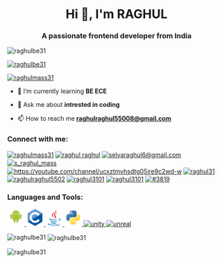 <h1 align="center">Hi 👋, I'm RAGHUL</h1>
<h3 align="center">A passionate frontend developer from India</h3>

<p align="left"> <img src="https://komarev.com/ghpvc/?username=raghulbe31&label=Profile%20views&color=0e75b6&style=flat" alt="raghulbe31" /> </p>

<p align="left"> <a href="https://github.com/ryo-ma/github-profile-trophy"><img src="https://github-profile-trophy.vercel.app/?username=raghulbe31" alt="raghulbe31" /></a> </p>

<p align="left"> <a href="https://twitter.com/raghulmass31" target="blank"><img src="https://img.shields.io/twitter/follow/raghulmass31?logo=twitter&style=for-the-badge" alt="raghulmass31" /></a> </p>

- 🌱 I’m currently learning **BE ECE**

- 💬 Ask me about **intrested in coding**

- 📫 How to reach me **raghulraghul55008@gmail.com**

<h3 align="left">Connect with me:</h3>
<p align="left">
<a href="https://twitter.com/raghulmass31" target="blank"><img align="center" src="https://raw.githubusercontent.com/rahuldkjain/github-profile-readme-generator/master/src/images/icons/Social/twitter.svg" alt="raghulmass31" height="30" width="40" /></a>
<a href="https://linkedin.com/in/raghul raghul" target="blank"><img align="center" src="https://raw.githubusercontent.com/rahuldkjain/github-profile-readme-generator/master/src/images/icons/Social/linked-in-alt.svg" alt="raghul raghul" height="30" width="40" /></a>
<a href="https://fb.com/selvaraghul6@gmail.com" target="blank"><img align="center" src="https://raw.githubusercontent.com/rahuldkjain/github-profile-readme-generator/master/src/images/icons/Social/facebook.svg" alt="selvaraghul6@gmail.com" height="30" width="40" /></a>
<a href="https://instagram.com/s_raghul_mass" target="blank"><img align="center" src="https://raw.githubusercontent.com/rahuldkjain/github-profile-readme-generator/master/src/images/icons/Social/instagram.svg" alt="s_raghul_mass" height="30" width="40" /></a>
<a href="https://www.youtube.com/c/https://youtube.com/channel/ucxztmvhsdtg05ire9c2wd-w" target="blank"><img align="center" src="https://raw.githubusercontent.com/rahuldkjain/github-profile-readme-generator/master/src/images/icons/Social/youtube.svg" alt="https://youtube.com/channel/ucxztmvhsdtg05ire9c2wd-w" height="30" width="40" /></a>
<a href="https://www.codechef.com/users/raghul31" target="blank"><img align="center" src="https://cdn.jsdelivr.net/npm/simple-icons@3.1.0/icons/codechef.svg" alt="raghul31" height="30" width="40" /></a>
<a href="https://www.hackerrank.com/raghulraghul5502" target="blank"><img align="center" src="https://raw.githubusercontent.com/rahuldkjain/github-profile-readme-generator/master/src/images/icons/Social/hackerrank.svg" alt="raghulraghul5502" height="30" width="40" /></a>
<a href="https://codeforces.com/profile/raghul3101" target="blank"><img align="center" src="https://raw.githubusercontent.com/rahuldkjain/github-profile-readme-generator/master/src/images/icons/Social/codeforces.svg" alt="raghul3101" height="30" width="40" /></a>
<a href="https://www.topcoder.com/members/raghul3101" target="blank"><img align="center" src="https://raw.githubusercontent.com/rahuldkjain/github-profile-readme-generator/master/src/images/icons/Social/topcoder.svg" alt="raghul3101" height="30" width="40" /></a>
<a href="https://discord.gg/#3819" target="blank"><img align="center" src="https://raw.githubusercontent.com/rahuldkjain/github-profile-readme-generator/master/src/images/icons/Social/discord.svg" alt="#3819" height="30" width="40" /></a>
</p>

<h3 align="left">Languages and Tools:</h3>
<p align="left"> <a href="https://developer.android.com" target="_blank" rel="noreferrer"> <img src="https://raw.githubusercontent.com/devicons/devicon/master/icons/android/android-original-wordmark.svg" alt="android" width="40" height="40"/> </a> <a href="https://www.cprogramming.com/" target="_blank" rel="noreferrer"> <img src="https://raw.githubusercontent.com/devicons/devicon/master/icons/c/c-original.svg" alt="c" width="40" height="40"/> </a> <a href="https://www.java.com" target="_blank" rel="noreferrer"> <img src="https://raw.githubusercontent.com/devicons/devicon/master/icons/java/java-original.svg" alt="java" width="40" height="40"/> </a> <a href="https://www.python.org" target="_blank" rel="noreferrer"> <img src="https://raw.githubusercontent.com/devicons/devicon/master/icons/python/python-original.svg" alt="python" width="40" height="40"/> </a> <a href="https://unity.com/" target="_blank" rel="noreferrer"> <img src="https://www.vectorlogo.zone/logos/unity3d/unity3d-icon.svg" alt="unity" width="40" height="40"/> </a> <a href="https://unrealengine.com/" target="_blank" rel="noreferrer"> <img src="https://raw.githubusercontent.com/kenangundogan/fontisto/036b7eca71aab1bef8e6a0518f7329f13ed62f6b/icons/svg/brand/unreal-engine.svg" alt="unreal" width="40" height="40"/> </a> </p>

<p><img align="left" src="https://github-readme-stats.vercel.app/api/top-langs?username=raghulbe31&show_icons=true&locale=en&layout=compact" alt="raghulbe31" /></p>

<p>&nbsp;<img align="center" src="https://github-readme-stats.vercel.app/api?username=raghulbe31&show_icons=true&locale=en" alt="raghulbe31" /></p>

<p><img align="center" src="https://github-readme-streak-stats.herokuapp.com/?user=raghulbe31&" alt="raghulbe31" /></p>


